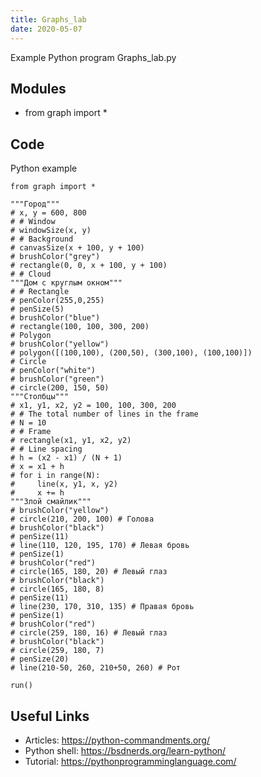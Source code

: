 ```yaml
---
title: Graphs_lab
date: 2020-05-07
---
```

Example Python program Graphs_lab.py

## Modules

* from graph import *

## Code

Python example

    from graph import *
    
    """Город"""
    # x, y = 600, 800
    # # Window
    # windowSize(x, y)
    # # Background
    # canvasSize(x + 100, y + 100)
    # brushColor("grey")
    # rectangle(0, 0, x + 100, y + 100)
    # # Cloud
    """Дом с круглым окном"""
    # # Rectangle
    # penColor(255,0,255)
    # penSize(5)
    # brushColor("blue")
    # rectangle(100, 100, 300, 200)
    # Polygon
    # brushColor("yellow")
    # polygon([(100,100), (200,50), (300,100), (100,100)])
    # Circle
    # penColor("white")
    # brushColor("green")
    # circle(200, 150, 50)
    """Столбцы"""
    # x1, y1, x2, y2 = 100, 100, 300, 200
    # # The total number of lines in the frame
    # N = 10
    # # Frame
    # rectangle(x1, y1, x2, y2)
    # # Line spacing
    # h = (x2 - x1) / (N + 1)
    # x = x1 + h
    # for i in range(N):
    #     line(x, y1, x, y2)
    #     x += h
    """Злой смайлик"""
    # brushColor("yellow")
    # circle(210, 200, 100) # Голова
    # brushColor("black")
    # penSize(11)
    # line(110, 120, 195, 170) # Левая бровь
    # penSize(1)
    # brushColor("red")
    # circle(165, 180, 20) # Левый глаз
    # brushColor("black")
    # circle(165, 180, 8)
    # penSize(11)
    # line(230, 170, 310, 135) # Правая бровь
    # penSize(1)
    # brushColor("red")
    # circle(259, 180, 16) # Левый глаз
    # brushColor("black")
    # circle(259, 180, 7)
    # penSize(20)
    # line(210-50, 260, 210+50, 260) # Рот
    
    run()

## Useful Links

- Articles: https://python-commandments.org/
- Python shell: https://bsdnerds.org/learn-python/
- Tutorial: https://pythonprogramminglanguage.com/
